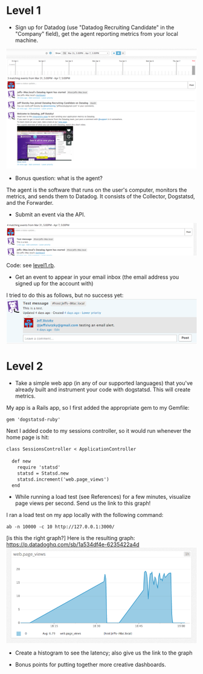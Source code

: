 # Level 1

* Sign up for Datadog (use "Datadog Recruiting Candidate" in the "Company" field), get the agent reporting metrics from your local machine.
<img src="img/1-1.png">

* Bonus question: what is the agent?

The agent is the software that runs on the user's computer, monitors the metrics, and sends them to Datadog. It consists of the Collector, Dogstatsd, and the Forwarder.

* Submit an event via the API.

<img src="img/1-2.png">

Code: see <a href="level1.rb">level1.rb</a>.

* Get an event to appear in your email inbox (the email address you signed up for the account with)

I tried to do this as follows, but no success yet:
<img src="img/1-4.png">


# Level 2

* Take a simple web app (in any of our supported languages) that you've already built and instrument your code with dogstatsd. This will create metrics.

My app is a Rails app, so I first added the appropriate gem to my Gemfile:

    gem 'dogstatsd-ruby'

Next I added code to my sessions controller, so it would run whenever the home page is hit:

    class SessionsController < ApplicationController

      def new
        require 'statsd'
        statsd = Statsd.new
        statsd.increment('web.page_views')
      end

* While running a load test (see References) for a few minutes, visualize page views per second. Send us the link to this graph!

I ran a load test on my app locally with the following command:

    ab -n 10000 -c 10 http://127.0.0.1:3000/

[is this the right graph?]
Here is the resulting graph: https://p.datadoghq.com/sb/1a534df4e-6235422a4d
<img src="img/1-3.png">

* Create a histogram to see the latency; also give us the link to the graph




* Bonus points for putting together more creative dashboards.
